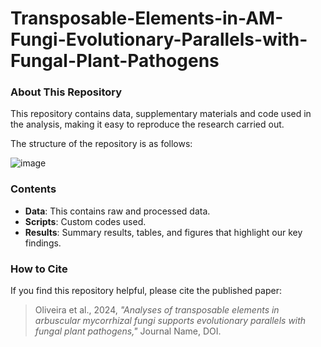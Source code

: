 # Transposable-Elements-in-AM-Fungi-Evolutionary-Parallels-with-Fungal-Plant-Pathogens

### About This Repository

This repository contains data, supplementary materials and code used in the analysis, making it easy to reproduce the research carried out.

The structure of the repository is as follows:

![image](https://github.com/user-attachments/assets/345228e6-b967-42b4-a050-e16ef5f843ac)


### Contents

- **Data**: This contains raw and processed data.
- **Scripts**: Custom codes used.
- **Results**: Summary results, tables, and figures that highlight our key findings.

### How to Cite

If you find this repository helpful, please cite the published paper:

> Oliveira et al., 2024, *"Analyses of transposable elements in arbuscular mycorrhizal fungi
supports evolutionary parallels with fungal plant pathogens,"* Journal Name, DOI.

